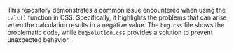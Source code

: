This repository demonstrates a common issue encountered when using the `calc()` function in CSS.  Specifically, it highlights the problems that can arise when the calculation results in a negative value. The `bug.css` file shows the problematic code, while `bugSolution.css` provides a solution to prevent unexpected behavior.